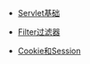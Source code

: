 - [Servlet基础](AfterSide/Servlet.md)

- [Filter过滤器](AfterSide/Filter.md)
  
- [Cookie和Session](AfterSide/Cookies_Seesion.md)
